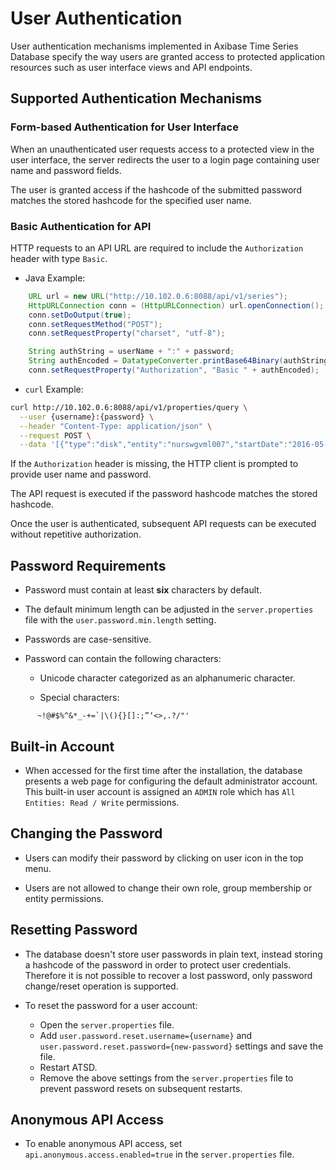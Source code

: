 # User Authentication

User authentication mechanisms implemented in Axibase Time Series Database specify the way users are granted access to protected application resources such as user interface views and API endpoints.

## Supported Authentication Mechanisms

### Form-based Authentication for User Interface

When an unauthenticated user requests access to a protected view in the user interface, the server redirects the user to a login page containing user name and password fields.

The user is granted access if the hashcode of the submitted password matches the stored hashcode for the specified user name.

### Basic Authentication for API

HTTP requests to an API URL are required to include the `Authorization` header with type `Basic`.

* Java Example:

```java
	URL url = new URL("http://10.102.0.6:8088/api/v1/series");
	HttpURLConnection conn = (HttpURLConnection) url.openConnection();
	conn.setDoOutput(true);
	conn.setRequestMethod("POST");
	conn.setRequestProperty("charset", "utf-8");

	String authString = userName + ":" + password;
	String authEncoded = DatatypeConverter.printBase64Binary(authString.getBytes());
	conn.setRequestProperty("Authorization", "Basic " + authEncoded);
```

* `curl` Example:

```bash
curl http://10.102.0.6:8088/api/v1/properties/query \
  --user {username}:{password} \
  --header "Content-Type: application/json" \
  --request POST \
  --data '[{"type":"disk","entity":"nurswgvml007","startDate":"2016-05-25T04:00:00Z","endDate":"now"}]'
```

If the `Authorization` header is missing, the HTTP client is prompted to provide user name and password. 

The API request is executed if the password hashcode matches the stored hashcode.

Once the user is authenticated, subsequent API requests can be executed without repetitive authorization.

## Password Requirements

* Password must contain at least **six** characters by default.

* The default minimum length can be adjusted in the `server.properties` file with the `user.password.min.length` setting.

* Passwords are case-sensitive.

* Password can contain the following characters:

    - Unicode character categorized as an alphanumeric character.
	
    - Special characters:

```
      ~!@#$%^&*_-+=`|\(){}[]:;”‘<>,.?/"'
```

## Built-in Account

-   When accessed for the first time after the installation, the database presents a web page for configuring the default administrator account. This built-in user account is assigned an `ADMIN` role which has `All Entities: Read / Write` permissions.

## Changing the Password

-   Users can modify their password by clicking on user icon in the top menu.

-   Users are not allowed to change their own role, group membership or entity permissions.
	
## Resetting Password

-   The database doesn't store user passwords in plain text, instead storing a hashcode of the password in order to protect user credentials. Therefore it is not possible to recover a lost password, only password change/reset operation is supported. 

-   To reset the password for a user account:

    - Open the `server.properties` file.
    - Add `user.password.reset.username={username}` and `user.password.reset.password={new-password}` settings and save the file.
	- Restart ATSD.
	- Remove the above settings from the `server.properties` file to prevent password resets on subsequent restarts.

## Anonymous API Access

-   To enable anonymous API access, set `api.anonymous.access.enabled=true` in the `server.properties` file.
